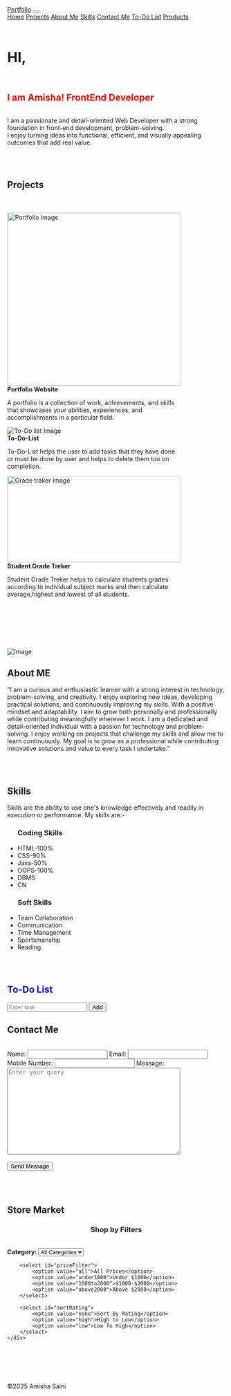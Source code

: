 <!DOCTYPE html>
<html lang="en">
<head>
    <meta charset="UTF-8">
    <meta name="viewport" content="width=device-width, initial-scale=1.0">
    <title>Task 4</title>
    <link rel="stylesheet" href="https://cdnjs.cloudflare.com/ajax/libs/font-awesome/6.5.2/css/all.min.css">
    <link rel="stylesheet" href="https://cdn.jsdelivr.net/npm/bootstrap@5.3.7/dist/css/bootstrap.min.css">
    <link rel="stylesheet" href="task4.css">
    <link rel="stylesheet" href="https://cdn.jsdelivr.net/npm/bootstrap-icons@1.3.0/font/bootstrap-icons.css">
</head>
<body>
    <nav class="navbar navbar-expand-lg navbar-light bg-primary">
        <div class="container-fluid">
            <a href="#" class="navbar-brand">Portfolio</a>
            <button type="button" class="navbar-toggler" data-bs-toggle="collapse" data-bs-target="navbarCollapse">
                <i class="bi bi-list"></i>
            </button>
            <div class="collapse navbar-collapse" style="color:white;" id="navbarCollapse">
                <div class="navbar-nav ms-auto">
                    <a href="#home" class="nav-item nav-link active">Home</a>
                    <a href="#projects" class="nav-item nav-link active">Projects</a>
                    <a href="#about-me" class="nav-item nav-link active">About Me</a>
                    <a href="#skills" class="nav-item nav-link active">Skills</a>
                    <a href="#contactMe" class="nav-item nav-link active">Contact Me</a>
                    <a href="#todo" class="nav-item nav-link active">To-Do List</a>
                    <a href="#products-store" class="nav-item nav-link active">Products</a>
                </div>
            </div>
        </div>
    </nav>
    <main>
        <section id="home" class="section">
            <br><br>
            <p style="font-weight: 700; font-size: 2rem;">HI,
            </p>
            <h2 class="typing"style="color:red; background: url(amishaphoto.jpg) no repeat right end; padding-right: 50px; background-size: 30px 30px; display: inline-block;">
            I am Amisha! <span class="typing text">FrontEnd Developer</span></h2>
            <div class="para">
                <p>I am a passionate and detail-oriented Web Developer with a strong foundation in front-end development, problem-solving.<br>I enjoy turning ideas into functional, efficient, and visually appealing outcomes that add real value.
            </p>
            </div>
        </section>
       <br><br>
       <section id="projects" class="section">
           <h2>Projects</h2>
           <br><br>
           <div class="project-container">
<div class="card" style="width:400px; left:10px;">
    <img src="portfolio.jpg" alt="Portfolio Image" width="400px">
    <div class="card-title text-center" style="font-weight: 700;">Portfolio Website</div>
    <div class="card-body text-center">
        <p class="card-text">A portfolio is a collection of work, achievements, and skills that showcases your abilities, experiences, and accomplishments in a particular field.</p>
    </div>
    </div>
<div class="card" style="width:400px; left:10px;">
    <img src="todo.jpg" alt="To-Do list Image">
    <div class="card-title text-center" style="font-weight: 700;">To-Do-List</div>
    <div class="card-body text-center">
        <p class="card-text">To-Do-List helps the user to add tasks that they have done or must be done by user and helps to delete them too on completion.</p>
    </div>
    </div>
<div class="card" style="width:400px; left:10px;">
    <img src="grade.png" alt="Grade traker Image" width="400px" height="200px" >
    <div class="card-title text-center"style="font-weight: 700;">Student Grade Treker</div>
    <div class="card-body text-center">
        <p class="card-text">Student Grade Treker helps to calculate students grades according to individual subject marks and then calculate average,highest and lowest of all students. </p>
    </div>
    </div>
</div>
<br><br><br><br><br><br>
       </section>
     <section id="about-me" class="section" >
         <div class="para-about">
        <div class="profile">
            <div class="card-img">
             <img src="amishaphoto.jpg" alt="Image" class="self-img">
             </div>
             </div>
             <div class="intro">
    <h2>About ME</h2> 
<p>"I am a curious and enthusiastic learner with a strong interest in technology, problem-solving, and creativity.
     I enjoy exploring new ideas, developing practical solutions, and continuously improving my skills. With a positive mindset and adaptability.
     I aim to grow both personally and professionally while contributing meaningfully wherever I work.
     I am a dedicated and detail-oriented individual with a passion for technology and problem-solving. 
     I enjoy working on projects that challenge my skills and allow me to learn continuously. 
     My goal is to grow as a professional while contributing innovative solutions and value to every task I undertake."</p>
</div>
</div>
     </section>
<br><br>
<section id="skills" class="section">
<h2>Skills&nbsp;<i class="bi bi-pen-fill" style="color:white;"></i></h2>
<div class="skill-section">
<p>Skills are  the ability to use one's knowledge effectively and readily in execution or performance.
    My skills are:-
   <ul>
    <h3>Coding Skills</h3>
    <li>HTML-100%</li>
    <li>CSS-90%</li>
    <li>Java-50%</li>
    <li>OOPS-100%</li>
    <li>DBMS</li>
    <li>CN</li>
   </ul>
   <ul>
    <h3>Soft Skills</h3>
    <li>Team Collaboration</li>
    <li>Communication</li>
    <li>Time Management</li>
    <li>Sportsmanship</li>
    <li>Reading</li>
   </ul>
</div>
</section>
<br><br>
<section id="todo" class="section">
     <h2 style="color: blue;">To-Do List</h2>
      <input type="text" id="taskInput" placeholder="Enter task" />
      <button id="addTaskBtn">Add</button>
      <ul id="taskList"></ul>
</section>
<section id="contactMe" class="section">
    <h2>Contact Me &nbsp;<i class="bi bi-person-lines-fill" style="color:white;"></i></h2>
    <br>
    <div class="container">
    <form class="contact-from">
<label for="username" class="form-label">Name:</label>
<input type="text" class="form-control"/>
<label for="email" class="form-label">Email:</label>
<input type="text" class="form-control"/>
<label for="phone" class="form-label">Mobile Number:</label>
<input type="number" class="form-control"/>
<label for="message" class="form-label">Message:</label><br>
<textarea name="textarea" id="message" placeholder="Enter your query" style="width:400px; height: 200px;"></textarea> 
<br><br>
<div class="d-grid">
<button class="btn btn-success active btn-lg">Send Message</button>
</div>
</div>
    </form>
</section> 
<br><br>
<section class="section" id="products-store">
    <h2>Store Market</h2>
    <h3 style="text-align: center;;">Shop by Filters</h3>
    <br>
    <div class="filters">
        <label style="font-weight: 700; line-height: 10px; align-self: center;">Category:</label>
        <select id="categoryFilter">
            <option value="all">All Categories</option>
            <option value="clothes">Clothes</option>
            <option value="trousers">Trousers</option>
            <option value="shoes">Shoes</option>
        </select>
        
        <select id="priceFilter">
            <option value="all">All Prices</option>
            <option value="under1000">Under $1000</option>
            <option value="1000to2000">$1000-$2000</option>
            <option value="above2000">Above $2000</option>
        </select>
      
        <select id="sortRating">
            <option value="none">Sort By Rating</option>
            <option value="high">High to Low</option>
            <option value="low">Low To High</option>
        </select>
    </div>
  <div class="product-grid" id="productGrid"></div>
</section> 
    </main>
    <br><br><br><br>
    <footer>
        <p>&copy;2025 Amisha Saini</p>
    </footer>
    <script src="script4.js">
    </script>
    <script>
         const products = [
      {  name: "Crop-Tops", category: "Clothes", price: 300,rating:4.5 },
      {  name: "Jeans", category: "Clothes", price: 800, rating:4.0 },
      {  name: "T-Shirt", category: "Clothes", price: 600,rating:3.9 },
      {  name: "Cargo", category: "Trousers", price: 1500,rating:4.2 },
      {  name: "Formal-pants", category: "Trousers", price: 1800, rating:4.1 },
      {  name: "Puma", category: "Shoes", price: 3500, rating:4.6 },
      {  name: "Nike", category: "Shoes", price: 4000, rating:4.7 },
    ];

    const productList = document.getElementById("productGrid");
    const categoryFilter = document.getElementById("categoryFilter");
    const priceFilter = document.getElementById("priceFilter");
    const sortRating = document.getElementById("sortRating");

    function displayProducts(items) {
      productGrid.innerHTML = '';
      items.forEach(p => {
       productList.innerHTML+=`
       <div class="product"
       <h3>${p.name}</h3>
       <p class="price">$${p.price}</p>
       <p class="rating">&#x2B50;${p.rating}</p>
       <p><small>${p.category}</small></p>
       </div>
       `;
      });
    }

    function FilterAndSort() {
      let filtered = [...products];

      // Filter
      const category= categoryFilter.value;
      if (category !== 'all') {
        filtered = filtered.filter(p => p.category === category);
      }
      //pricefilter
      const price=priceFilter.value;
      filtered=filtered.filter(p=> 
      {
        if(price=== 'under1000') return p.price<1000;
        if(price=== '1000to2000') return p.price>1000 && p.price<=2000;
        if(price=== 'above2000') return p.price>=2000;
        return true;
      });

      // Sort
      const sort = sortRating.value;
      if (sort === 'low') {
        filtered.sort((a, b) => b.rating - a.rating);
      } else if (sort=== 'high') {
        filtered.sort((a, b) => a.rating - b.rating);
      } 
      displayProducts(filtered);
    }

   categoryFilter.addEventListener('change',FilterAndSort);
   priceFilter.addEventListener('change',FilterAndSort);
   sortRating.addEventListener('change',FilterAndSort);
displayProducts(products);
    </script>
    <script src="https://cdn.jsdelivr.net/npm/bootstrap@5.3.7/dist/js/bootstrap.bundle.min.js"></script>
</body>
    </html>
